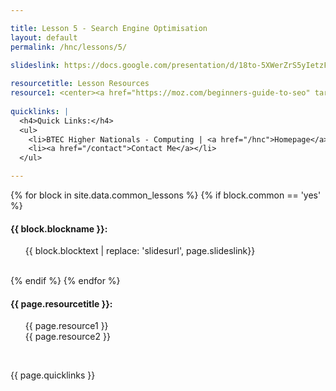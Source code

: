 ```yaml
---

title: Lesson 5 - Search Engine Optimisation
layout: default
permalink: /hnc/lessons/5/
    
slideslink: https://docs.google.com/presentation/d/18to-5XWerZrS5yIetzFZrXl7BaVSudATinlDSZptKdc/export/pdf

resourcetitle: Lesson Resources
resource1: <center><a href="https://moz.com/beginners-guide-to-seo" target="_blank" class="btn btn-ghost">Beginners' Guide to SEO</a></center>
  
quicklinks: |
  <h4>Quick Links:</h4>
  <ul>
    <li>BTEC Higher Nationals - Computing | <a href="/hnc">Homepage</a> | <a href="/hnc/lessons/0/">Lesson 0 - Introduction</a></li>
    <li><a href="/contact">Contact Me</a></li>
  </ul> 

---
```


{% for block in site.data.common_lessons %}
  {% if block.common == 'yes' %}
  <h4 id="{{ block.idtag }}">{{ block.blockname }}:</h4>
  <ul>
    {{ block.blocktext | replace: 'slidesurl', page.slideslink}}
  </ul>
  <br/>
  {% endif %}
{% endfor %}

<h4>{{ page.resourcetitle }}:</h4>
<ul style="list-style-type:disc;">
  {{ page.resource1 }}
  <br/>
  {{ page.resource2 }}
</ul>
<br/>

{{ page.quicklinks }}

<br/>
